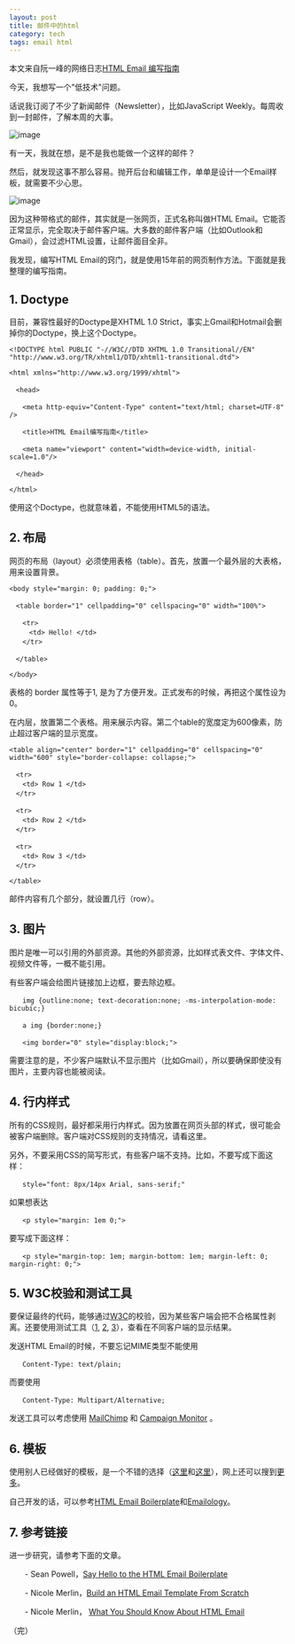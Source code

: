 ```yaml
---
layout: post
title: 邮件中的html
category: tech
tags: email html
---
```


本文来自阮一峰的网络日志[HTML Email 编写指南](http://www.ruanyifeng.com/blog/2013/06/html_email.html)

今天，我想写一个"低技术"问题。

话说我订阅了不少了新闻邮件（Newsletter），比如JavaScript Weekly。每周收到一封邮件，了解本周的大事。



![image](http://image.beekka.com/blog/201306/bg2013061502.jpg)

有一天，我就在想，是不是我也能做一个这样的邮件？

然后，就发现这事不那么容易。抛开后台和编辑工作，单单是设计一个Email样板，就需要不少心思。

![image](http://image.beekka.com/blog/201306/bg2013061501.jpg)

因为这种带格式的邮件，其实就是一张网页，正式名称叫做HTML Email。它能否正常显示，完全取决于邮件客户端。大多数的邮件客户端（比如Outlook和Gmail），会过滤HTML设置，让邮件面目全非。

我发现，编写HTML Email的窍门，就是使用15年前的网页制作方法。下面就是我整理的编写指南。

## 1. Doctype

目前，兼容性最好的Doctype是XHTML 1.0 Strict，事实上Gmail和Hotmail会删掉你的Doctype，换上这个Doctype。

    <!DOCTYPE html PUBLIC "-//W3C//DTD XHTML 1.0 Transitional//EN" "http://www.w3.org/TR/xhtml1/DTD/xhtml1-transitional.dtd">

    <html xmlns="http://www.w3.org/1999/xhtml">

    　<head>

    　　<meta http-equiv="Content-Type" content="text/html; charset=UTF-8" />

    　　<title>HTML Email编写指南</title>

    　　<meta name="viewport" content="width=device-width, initial-scale=1.0"/>

    　</head>

    </html>

使用这个Doctype，也就意味着，不能使用HTML5的语法。

## 2. 布局

网页的布局（layout）必须使用表格（table）。首先，放置一个最外层的大表格，用来设置背景。

    <body style="margin: 0; padding: 0;">

    　<table border="1" cellpadding="0" cellspacing="0" width="100%">

    　　<tr>
    　　　<td> Hello! </td>
    　　</tr>

    　</table>

    </body>

表格的 border 属性等于1, 是为了方便开发。正式发布的时候，再把这个属性设为0。

在内层，放置第二个表格。用来展示内容。第二个table的宽度定为600像素，防止超过客户端的显示宽度。

    <table align="center" border="1" cellpadding="0" cellspacing="0" width="600" style="border-collapse: collapse;">

    　<tr>
    　　<td> Row 1 </td>
    　</tr>

    　<tr>
    　　<td> Row 2 </td>
    　</tr>

    　<tr>
    　　<td> Row 3 </td>
    　</tr>

    </table>

邮件内容有几个部分，就设置几行（row）。

## 3. 图片

图片是唯一可以引用的外部资源。其他的外部资源，比如样式表文件、字体文件、视频文件等，一概不能引用。

有些客户端会给图片链接加上边框，要去除边框。

    　　img {outline:none; text-decoration:none; -ms-interpolation-mode: bicubic;}

    　　a img {border:none;}

    　　<img border="0" style="display:block;">

需要注意的是，不少客户端默认不显示图片（比如Gmail），所以要确保即使没有图片，主要内容也能被阅读。

## 4. 行内样式

所有的CSS规则，最好都采用行内样式。因为放置在网页头部的样式，很可能会被客户端删除。客户端对CSS规则的支持情况，请看这里。

另外，不要采用CSS的简写形式，有些客户端不支持。比如，不要写成下面这样：

    　　style="font: 8px/14px Arial, sans-serif;"

如果想表达

    　　<p style="margin: 1em 0;">

要写成下面这样：

    　　<p style="margin-top: 1em; margin-bottom: 1em; margin-left: 0; margin-right: 0;">

## 5. W3C校验和测试工具

要保证最终的代码，能够通过[W3C](http://validator.w3.org/)的校验，因为某些客户端会把不合格属性剥离。还要使用测试工具（[1](http://mailchimp.com/features/inbox-inspector/), [2](https://litmus.com/), [3](http://www.emailonacid.com/)），查看在不同客户端的显示结果。

发送HTML Email的时候，不要忘记MIME类型不能使用

    　　Content-Type: text/plain;

而要使用

    　　Content-Type: Multipart/Alternative;

发送工具可以考虑使用 [MailChimp](http://mailchimp.com/) 和 [Campaign Monitor](http://www.campaignmonitor.com/) 。

## 6. 模板

使用别人已经做好的模板，是一个不错的选择（[这里](http://mailchimp.com/features/email-templates/)和[这里](http://www.campaignmonitor.com/templates/all/)），网上还可以搜到[更多](http://www.google.com.hk/search?q=email+template)。

自己开发的话，可以参考[HTML Email Boilerplate](http://htmlemailboilerplate.com/)和[Emailology](http://www.emailology.org/#1)。

## 7. 参考链接

进一步研究，请参考下面的文章。

　　- Sean Powell，[Say Hello to the HTML Email Boilerplate](http://hub.tutsplus.com/tutorials/say-hello-to-the-html-email-boilerplate--webdesign-5143)


　　- Nicole Merlin，[Build an HTML Email Template From Scratch](http://webdesign.tutsplus.com/tutorials/htmlcss-tutorials/build-an-html-email-template-from-scratch/)


　　- Nicole Merlin， [What You Should Know About HTML Email](http://hub.tutsplus.com/tutorials/what-you-should-know-about-html-email--webdesign-12908)

（完）
